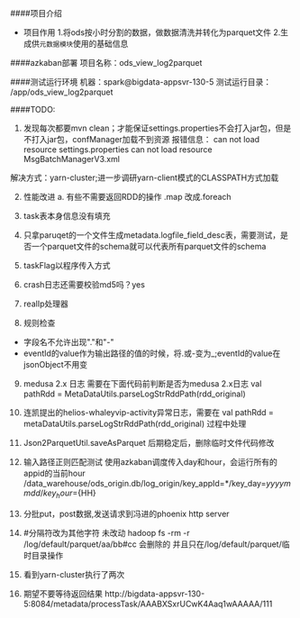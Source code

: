 ####项目介绍
* 项目作用
1.将ods按小时分割的数据，做数据清洗并转化为parquet文件
2.生成供`元数据模块`使用的基础信息


####azkaban部署
项目名称：ods_view_log2parquet

####测试运行环境
机器：spark@bigdata-appsvr-130-5
测试运行目录： /app/ods_view_log2parquet

####TODO:
1. 发现每次都要mvn clean；才能保证settings.properties不会打入jar包，但是不打入jar包，confManager加载不到资源
报错信息：
can not load resource settings.properties
can not load resource MsgBatchManagerV3.xml

解决方式：yarn-cluster;进一步调研yarn-client模式的CLASSPATH方式加载

2. 性能改进
a. 有些不需要返回RDD的操作
.map 改成.foreach

3. task表本身信息没有填充

4. 只拿paruqet的一个文件生成metadata.logfile_field_desc表，需要测试，是否一个parquet文件的schema就可以代表所有parquet文件的schema

5. taskFlag以程序传入方式

6. crash日志还需要校验md5吗？yes

7. realIp处理器

8. 规则检查
* 字段名不允许出现"."和"-"
* eventId的value作为输出路径的值的时候，将.或-变为_;eventId的value在jsonObject不用变

9. medusa 2.x 日志
需要在下面代码前判断是否为medusa 2.x日志
 val pathRdd = MetaDataUtils.parseLogStrRddPath(rdd_original)
 
10. 连凯提出的helios-whaleyvip-activity异常日志，需要在
val pathRdd = metaDataUtils.parseLogStrRddPath(rdd_original)
过程中处理

11. Json2ParquetUtil.saveAsParquet 后期稳定后，删除临时文件代码修改

12. 输入路径正则匹配测试
 使用azkaban调度传入day和hour，会运行所有的appid的当前hour
 /data_warehouse/ods_origin.db/log_origin/key_appId=*/key_day=${yyyymmdd}/key_hour=${HH}
 
13. 分批put，post数据,发送请求到冯进的phoenix http server
 

14. #分隔符改为其他字符
未改动 
hadoop fs -rm -r /log/default/parquet/aa/bb#cc 会删除的
并且只在/log/default/parquet/临时目录操作

15. 看到yarn-cluster执行了两次

16. 期望不要等待返回结果
http://bigdata-appsvr-130-5:8084/metadata/processTask/AAABXSxrUCwK4Aaq1wAAAAA/111
